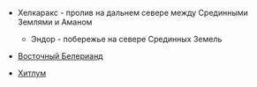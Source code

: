 * Хелкаракс - пролив на дальнем севере между Срединными Землями и Аманом
   * Эндор - побережье на севере Срединных Земель

*   [Восточный Белерианд](Восточный%20Белерианд.md)
*   [Хитлум](Хитлум.md)
